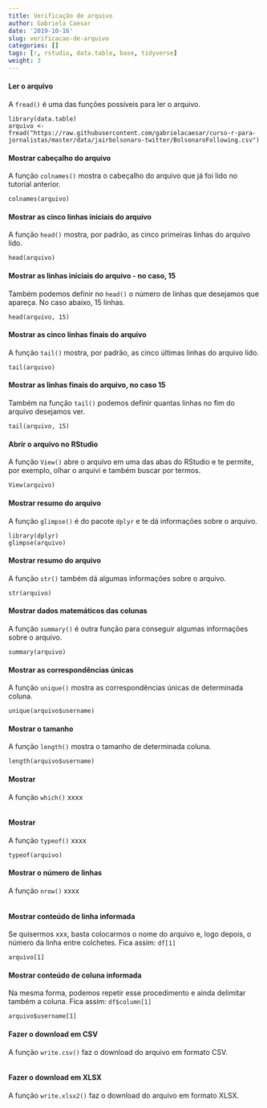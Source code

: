 ```yaml
---
title: Verificação de arquivo
author: Gabriela Caesar
date: '2019-10-16'
slug: verificacao-de-arquivo
categories: []
tags: [r, rstudio, data.table, base, tidyverse]
weight: 3
---
```


#### Ler o arquivo
A `fread()` é uma das funções possíveis para ler o arquivo. 

```{r}
library(data.table)
arquivo <- fread("https://raw.githubusercontent.com/gabrielacaesar/curso-r-para-jornalistas/master/data/jairbolsonaro-twitter/BolsonaroFollowing.csv")
```
  
#### Mostrar cabeçalho do arquivo
A função `colnames()` mostra o cabeçalho do arquivo que já foi lido no tutorial anterior. 

```{r}
colnames(arquivo)
```
#### Mostrar as cinco linhas iniciais do arquivo
A função `head()` mostra, por padrão, as cinco primeiras linhas do arquivo lido.

```{r}
head(arquivo)
```

#### Mostrar as linhas iniciais do arquivo - no caso, 15
Também podemos definir no `head()` o número de linhas que desejamos que apareça. No caso abaixo, 15 linhas.

```{r}
head(arquivo, 15)
```

#### Mostrar as cinco linhas finais do arquivo
A função `tail()` mostra, por padrão, as cinco últimas linhas do arquivo lido.

```{r}
tail(arquivo)
```

#### Mostrar as linhas finais do arquivo, no caso 15
Também na função `tail()` podemos definir quantas linhas no fim do arquivo desejamos ver.

```{r}
tail(arquivo, 15)
```

#### Abrir o arquivo no RStudio
A função `View()` abre o arquivo em uma das abas do RStudio e te permite, por exemplo, olhar o arquivi e também buscar por termos. 

```{r}
View(arquivo)
```

#### Mostrar resumo do arquivo
A função `glimpse()` é do pacote `dplyr` e te dá informações sobre o arquivo.
```{r}
library(dplyr)
glimpse(arquivo)
```

#### Mostrar resumo do arquivo
A função `str()` também dá algumas informações sobre o arquivo.
```{r}
str(arquivo)
```

#### Mostrar dados matemáticos das colunas
A função `summary()` é outra função para conseguir algumas informações sobre o arquivo.
```{r}
summary(arquivo)
```

#### Mostrar as correspondências únicas
A função `unique()` mostra as correspondências únicas de determinada coluna.
```{r}
unique(arquivo$username)
```

#### Mostrar o tamanho
A função `length()` mostra o tamanho de determinada coluna.
```{r}
length(arquivo$username)
```

#### Mostrar
A função `which()` xxxx
```{r}

```

#### Mostrar 
A função `typeof()` xxxx
```{r}
typeof(arquivo)
```

#### Mostrar o número de linhas
A função `nrow()` xxxx
```{r}

```

#### Mostrar conteúdo de linha informada
Se quisermos xxx, basta colocarmos o nome do arquivo e, logo depois, o número da linha entre colchetes. Fica assim: `df[1]`
```{r}
arquivo[1]
```

#### Mostrar conteúdo de coluna informada
Na mesma forma, podemos repetir esse procedimento e ainda delimitar também a coluna. Fica assim: `df$column[1]`
```{r}
arquivo$username[1]
```

#### Fazer o download em CSV
A função `write.csv()` faz o download do arquivo em formato CSV.
```{r}

```

#### Fazer o download em XLSX
A função `write.xlsx2()` faz o download do arquivo em formato XLSX.
```{r}

```

